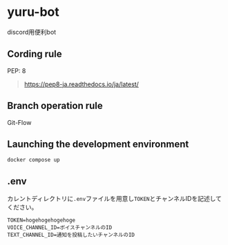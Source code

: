 # yuru-bot
discord用便利bot

## Cording rule
PEP: 8
> https://pep8-ja.readthedocs.io/ja/latest/

## Branch operation rule
Git-Flow

## Launching the development environment
```
docker compose up
```

## .env
カレントディレクトリに`.env`ファイルを用意し`TOKEN`とチャンネルIDを記述してください。
```
TOKEN=hogehogehogehoge
VOICE_CHANNEL_ID=ボイスチャンネルのID
TEXT_CHANNEL_ID=通知を投稿したいチャンネルのID
```

